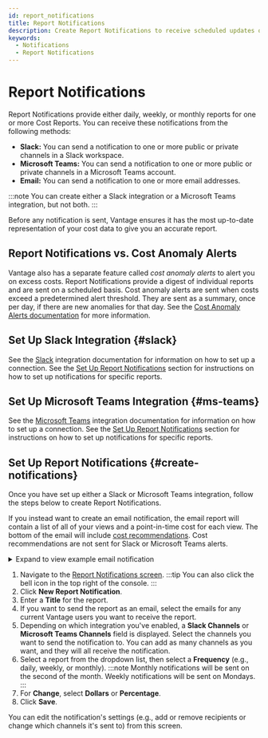 ```yaml
---
id: report_notifications
title: Report Notifications
description: Create Report Notifications to receive scheduled updates of your costs via Slack, Microsoft Teams, or email. 
keywords:
  - Notifications
  - Report Notifications
---
```


# Report Notifications

Report Notifications provide either daily, weekly, or monthly reports for one or more Cost Reports. You can receive these notifications from the following methods:

- **Slack:** You can send a notification to one or more public or private channels in a Slack workspace.
- **Microsoft Teams:** You can send a notification to one or more public or private channels in a Microsoft Teams account.
- **Email:** You can send a notification to one or more email addresses.

:::note
You can create either a Slack integration or a Microsoft Teams integration, but not both.
:::

Before any notification is sent, Vantage ensures it has the most up-to-date representation of your cost data to give you an accurate report.

## Report Notifications vs. Cost Anomaly Alerts

Vantage also has a separate feature called _cost anomaly alerts_ to alert you on excess costs. Report Notifications provide a digest of individual reports and are sent on a scheduled basis. Cost anomaly alerts are sent when costs exceed a predetermined alert threshold. They are sent as a summary, once per day, if there are new anomalies for that day. See the [Cost Anomaly Alerts documentation](/cost_anomaly_alerts) for more information.

## Set Up Slack Integration {#slack}

See the [Slack](/slack) integration documentation for information on how to set up a connection. See the [Set Up Report Notifications](/report_notifications#create-notifications) section for instructions on how to set up notifications for specific reports.

## Set Up Microsoft Teams Integration {#ms-teams}

See the [Microsoft Teams](/microsoft_teams) integration documentation for information on how to set up a connection. See the [Set Up Report Notifications](/report_notifications#create-notifications) section for instructions on how to set up notifications for specific reports.

## Set Up Report Notifications {#create-notifications}

Once you have set up either a Slack or Microsoft Teams integration, follow the steps below to create Report Notifications.

If you instead want to create an email notification, the email report will contain a list of all of your views and a point-in-time cost for each view. The bottom of the email will include [cost recommendations](/cost_recommendations). Cost recommendations are not sent for Slack or Microsoft Teams alerts.

<details><summary>Expand to view example email notification</summary>
  <div>
    <img alt="Example Report Notification in an email" width="100%" src="/img/email-notification.png"/>
  </div>
</details>

1. Navigate to the [Report Notifications screen](https://console.vantage.sh/report_notifications).
   :::tip
   You can also click the bell icon in the top right of the console.
   :::
2. Click **New Report Notification**.
3. Enter a **Title** for the report.
4. If you want to send the report as an email, select the emails for any current Vantage users you want to receive the report.
5. Depending on which integration you've enabled, a **Slack Channels** or **Microsoft Teams Channels** field is displayed. Select the channels you want to send the notification to. You can add as many channels as you want, and they will all receive the notification.
6. Select a report from the dropdown list, then select a **Frequency** (e.g., daily, weekly, or monthly).
   :::note
   Monthly notifications will be sent on the second of the month. Weekly notifications will be sent on Mondays.
   :::
7. For **Change**, select **Dollars** or **Percentage**.
8. Click **Save**.

You can edit the notification's settings (e.g., add or remove recipients or change which channels it's sent to) from this screen.
